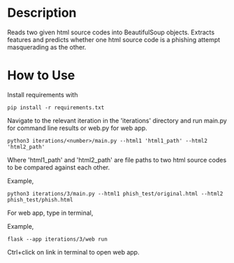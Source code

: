 # Description
Reads two given html source codes into BeautifulSoup objects. Extracts features and predicts whether one html source code is a phishing attempt masquerading as the other.

# How to Use
Install requirements with

```
pip install -r requirements.txt
```

Navigate to the relevant iteration in the 'iterations' directory and run main.py for command line results or web.py for web app.

```
python3 iterations/<number>/main.py --html1 'html1_path' --html2 'html2_path'
```

Where 'html1_path' and 'html2_path' are file paths to two html source codes to be compared against each other.

Example,

```
python3 iterations/3/main.py --html1 phish_test/original.html --html2 phish_test/phish.html
```

For web app, type in terminal,

Example,

```
flask --app iterations/3/web run
```

Ctrl+click on link in terminal to open web app.
